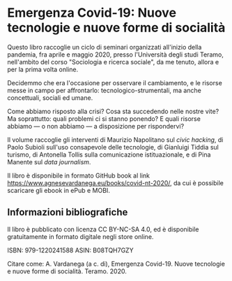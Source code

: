 # Emergenza Covid-19: Nuove tecnologie e nuove forme di socialità

Questo libro raccoglie un ciclo di seminari organizzati all'inizio della pandemia, fra aprile e maggio 2020, presso l'Università degli studi Teramo, nell'ambito del corso "Sociologia e ricerca sociale", da me tenuto, allora e per la prima volta online. 

Decidemmo che era l'occasione per osservare il cambiamento, e le risorse messe in campo per affrontarlo: tecnologico-strumentali, ma anche concettuali, sociali ed umane.

Come abbiamo risposto alla crisi? Cosa sta succedendo nelle nostre vite? Ma soprattutto: quali problemi ci si stanno ponendo? E quali risorse abbiamo — o non abbiamo — a disposizione per rispondervi?

Il volume raccoglie gli interventi di Maurizio Napolitano sul *civic hacking*, di Paolo Subioli sull'uso consapevole delle tecnologie, di Gianluigi Tiddia sul turismo, di Antonella Tollis sulla comunicazione istituazionale, e di Pina Manente sul *data journalism*.


Il libro è disponibile in formato GitHub book al link <https://www.agnesevardanega.eu/books/covid-nt-2020/>, da cui è possibile scaricare gli ebook in ePub e MOBI.

## Informazioni bibliografiche

Il libro è pubblicato con licenza CC BY-NC-SA 4.0, ed è disponibile gratuitamente in formato digitale negli store online.

ISBN: 979-1220241588
ASIN: B08TQH7GZY

Citare come: A. Vardanega (a c. di), Emergenza Covid-19. Nuove tecnologie e nuove forme di socialità. Teramo. 2020.
